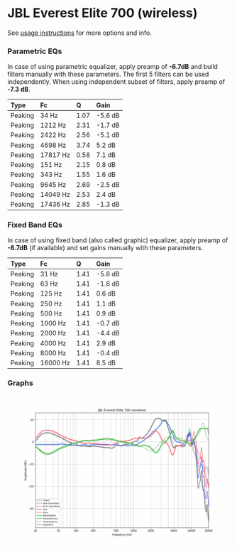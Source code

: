 # JBL Everest Elite 700 (wireless)
See [usage instructions](https://github.com/jaakkopasanen/AutoEq#usage) for more options and info.

### Parametric EQs
In case of using parametric equalizer, apply preamp of **-6.7dB** and build filters manually
with these parameters. The first 5 filters can be used independently.
When using independent subset of filters, apply preamp of **-7.3 dB**.

| Type    | Fc       |    Q | Gain    |
|:--------|:---------|:-----|:--------|
| Peaking | 34 Hz    | 1.07 | -5.6 dB |
| Peaking | 1212 Hz  | 2.31 | -1.7 dB |
| Peaking | 2422 Hz  | 2.56 | -5.1 dB |
| Peaking | 4698 Hz  | 3.74 | 5.2 dB  |
| Peaking | 17817 Hz | 0.58 | 7.1 dB  |
| Peaking | 151 Hz   | 2.15 | 0.8 dB  |
| Peaking | 343 Hz   | 1.55 | 1.6 dB  |
| Peaking | 9645 Hz  | 2.69 | -2.5 dB |
| Peaking | 14049 Hz | 2.53 | 2.4 dB  |
| Peaking | 17436 Hz | 2.85 | -1.3 dB |

### Fixed Band EQs
In case of using fixed band (also called graphic) equalizer, apply preamp of **-8.7dB**
(if available) and set gains manually with these parameters.

| Type    | Fc       |    Q | Gain    |
|:--------|:---------|:-----|:--------|
| Peaking | 31 Hz    | 1.41 | -5.6 dB |
| Peaking | 63 Hz    | 1.41 | -1.6 dB |
| Peaking | 125 Hz   | 1.41 | 0.6 dB  |
| Peaking | 250 Hz   | 1.41 | 1.1 dB  |
| Peaking | 500 Hz   | 1.41 | 0.9 dB  |
| Peaking | 1000 Hz  | 1.41 | -0.7 dB |
| Peaking | 2000 Hz  | 1.41 | -4.4 dB |
| Peaking | 4000 Hz  | 1.41 | 2.9 dB  |
| Peaking | 8000 Hz  | 1.41 | -0.4 dB |
| Peaking | 16000 Hz | 1.41 | 8.5 dB  |

### Graphs
![](./JBL%20Everest%20Elite%20700%20(wireless).png)
